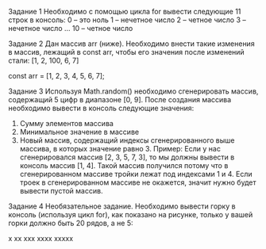 Задание 1
Необходимо с помощью цикла for вывести следующие 11 строк в консоль:
0 – это ноль
1 – нечетное число
2 – четное число
3 – нечетное число
…
10 – четное число

Задание 2
Дан массив arr (ниже).
Необходимо внести такие изменения в массив, лежащий в const arr, чтобы
его значения после изменений стали: 
[1, 2, 100, 6, 7]

const arr = [1, 2, 3, 4, 5, 6, 7];

Задание 3
Используя Math.random() необходимо сгенерировать массив, содержащий 5 цифр в 
диапазоне [0, 9].
После создания массива необходимо вывести в консоль следующие значения:
1. Сумму элементов массива
2. Минимальное значение в массиве
3. Новый массив, содержащий индексы сгенерированного выше массива, в которых 
значение равно 3.
Пример: Если у нас сгенерировался массив [2, 3, 5, 7, 3], то мы должны вывести 
в консоль массив [1, 4]. Такой массив получился потому что в сгенерированном
массиве тройки лежат под индексами 1 и 4. Если троек в сгенерированном массиве
не окажется, значит нужно будет вывести пустой массив.

Задание 4
Необязательное задание. 
Необходимо вывести горку в консоль (используя цикл for), как показано на
рисунке, только у вашей горки должно быть 20 рядов, а не 5:

x
xx
xxx
xxxx
xxxxx